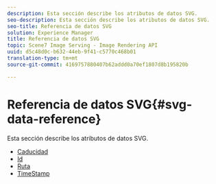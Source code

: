 ```yaml
---
description: Esta sección describe los atributos de datos SVG.
seo-description: Esta sección describe los atributos de datos SVG.
seo-title: Referencia de datos SVG
solution: Experience Manager
title: Referencia de datos SVG
topic: Scene7 Image Serving - Image Rendering API
uuid: d5c48d0c-b632-44eb-9f41-c5770c468b01
translation-type: tm+mt
source-git-commit: 4169757880407b62addd0a70ef1807d8b195820b

---
```



# Referencia de datos SVG{#svg-data-reference}

Esta sección describe los atributos de datos SVG.

* [Caducidad](r-expiration-svg.md)
* [Id](r-id-svg.md)
* [Ruta](r-path-svg.md)
* [TimeStamp](r-timestamp-svg.md)

